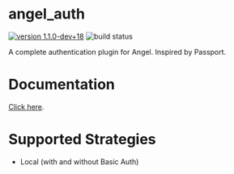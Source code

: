 # angel_auth

[![version 1.1.0-dev+18](https://img.shields.io/badge/version-1.1.0--dev+18-red.svg)](https://pub.dartlang.org/packages/angel_auth)
![build status](https://travis-ci.org/angel-dart/auth.svg?branch=master)

A complete authentication plugin for Angel. Inspired by Passport.

# Documentation
[Click here](https://github.com/angel-dart/auth/wiki).

# Supported Strategies
* Local (with and without Basic Auth)
